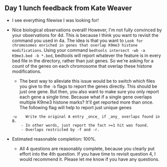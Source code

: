 ## Day 1 lunch feedback from Kate Weaver

* I see everything filewise I was looking for!
* Nice biological observations overall! However, I'm not fully convinced by your observations for 4d. This is because I think you want to revisit the command you used in 4a. The idea is that you want to `Look for chromosomes enriched in genes that overlap K9me3 histone modifications`. Using your command `bedtools intersect -wb -a K9me3.bed -b *.bed`, bedtools will report whatever the feature is in every bed file in the directory, rather than just genes. So we're asking for a count of the genes on each chromosome that overlap these histone modifications.
  * The best way to alleviate this issue would be to switch which files you give to the `-b` flags to report the genes directly. This should be just one gene. But then, you also want to make sure you only report each gene a single time. Because what if a single gene overlaps multiple K9me3 histone marks? It'll get reported more than once. The following flag will help to report just unique genes
  ```
  -u	Write the original A entry _once_ if _any_ overlaps found in B.
      - In other words, just report the fact >=1 hit was found.
      - Overlaps restricted by -f and -r.
  ```

* Estimated reasonable completion: 100%.
  * All 4 questions are reasonably complete, because you clearly put effort into the 4th question. If you have time to revisit question 4, I would recommend it. Please let me know if you have any questions.
